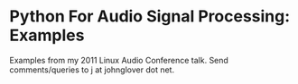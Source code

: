 Python For Audio Signal Processing: Examples
============================================

Examples from my 2011 Linux Audio Conference talk.
Send comments/queries to j at johnglover dot net.
